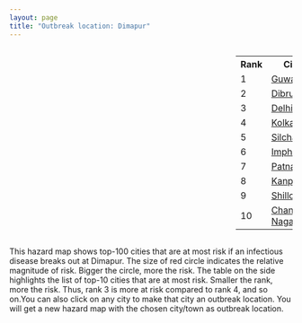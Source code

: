 ```yaml
---
layout: page
title: "Outbreak location: Dimapur"
---
```

<div style="width: 100%; overflow: auto;">
<div style="width: 75%; float: left;">
<div id="mapid">
<script src="https://buda-magenta.github.io/hazard_map/load_map.js"></script>

<script>
var marker_outbreak = L.marker([25.913591, 93.728371],{"autoPan": true}).addTo(map); marker_outbreak.bindTooltip("Dimapur").openTooltip();

var circle_1 = L.circle([26.180598, 91.753943], {"pane": "markerPane", "color": "red", "fill": true, "fillOpacity": 0.2, "fillRule": "evenodd", "lineCap": "round", "lineJoin": "round", "opacity": 1.0, "radius": 172046, "stroke": true, "weight": 3}).addTo(map);
circle_1.bindTooltip("Guwahati<br>rank: 1<br>hazard index: 0.172046")
circle_1.bindPopup('<a href="https://buda-magenta.github.io/hazard_map/Guwahati">Guwahati</a>')

var circle_2 = L.circle([27.484460, 94.901945], {"pane": "markerPane", "color": "red", "fill": true, "fillOpacity": 0.2, "fillRule": "evenodd", "lineCap": "round", "lineJoin": "round", "opacity": 1.0, "radius": 120881, "stroke": true, "weight": 3}).addTo(map);
circle_2.bindTooltip("Dibrugarh<br>rank: 2<br>hazard index: 0.120881")
circle_2.bindPopup('<a href="https://buda-magenta.github.io/hazard_map/Dibrugarh">Dibrugarh</a>')

var circle_3 = L.circle([28.651718, 77.221939], {"pane": "markerPane", "color": "red", "fill": true, "fillOpacity": 0.2, "fillRule": "evenodd", "lineCap": "round", "lineJoin": "round", "opacity": 1.0, "radius": 20660, "stroke": true, "weight": 3}).addTo(map);
circle_3.bindTooltip("Delhi<br>rank: 3<br>hazard index: 0.020661")
circle_3.bindPopup('<a href="https://buda-magenta.github.io/hazard_map/Delhi">Delhi</a>')

var circle_4 = L.circle([22.541418, 88.357691], {"pane": "markerPane", "color": "red", "fill": true, "fillOpacity": 0.2, "fillRule": "evenodd", "lineCap": "round", "lineJoin": "round", "opacity": 1.0, "radius": 10356, "stroke": true, "weight": 3}).addTo(map);
circle_4.bindTooltip("Kolkata<br>rank: 4<br>hazard index: 0.010356")
circle_4.bindPopup('<a href="https://buda-magenta.github.io/hazard_map/Kolkata">Kolkata</a>')

var circle_5 = L.circle([24.817861, 92.756221], {"pane": "markerPane", "color": "red", "fill": true, "fillOpacity": 0.2, "fillRule": "evenodd", "lineCap": "round", "lineJoin": "round", "opacity": 1.0, "radius": 5491, "stroke": true, "weight": 3}).addTo(map);
circle_5.bindTooltip("Silchar<br>rank: 5<br>hazard index: 0.005492")
circle_5.bindPopup('<a href="https://buda-magenta.github.io/hazard_map/Silchar">Silchar</a>')

var circle_6 = L.circle([24.800609, 93.937000], {"pane": "markerPane", "color": "red", "fill": true, "fillOpacity": 0.2, "fillRule": "evenodd", "lineCap": "round", "lineJoin": "round", "opacity": 1.0, "radius": 5079, "stroke": true, "weight": 3}).addTo(map);
circle_6.bindTooltip("Imphal<br>rank: 6<br>hazard index: 0.005080")
circle_6.bindPopup('<a href="https://buda-magenta.github.io/hazard_map/Imphal">Imphal</a>')

var circle_7 = L.circle([25.609324, 85.123525], {"pane": "markerPane", "color": "red", "fill": true, "fillOpacity": 0.2, "fillRule": "evenodd", "lineCap": "round", "lineJoin": "round", "opacity": 1.0, "radius": 4605, "stroke": true, "weight": 3}).addTo(map);
circle_7.bindTooltip("Patna<br>rank: 7<br>hazard index: 0.004605")
circle_7.bindPopup('<a href="https://buda-magenta.github.io/hazard_map/Patna">Patna</a>')

var circle_8 = L.circle([26.460914, 80.321759], {"pane": "markerPane", "color": "red", "fill": true, "fillOpacity": 0.2, "fillRule": "evenodd", "lineCap": "round", "lineJoin": "round", "opacity": 1.0, "radius": 4200, "stroke": true, "weight": 3}).addTo(map);
circle_8.bindTooltip("Kanpur<br>rank: 8<br>hazard index: 0.004201")
circle_8.bindPopup('<a href="https://buda-magenta.github.io/hazard_map/Kanpur">Kanpur</a>')

var circle_9 = L.circle([25.576045, 91.882528], {"pane": "markerPane", "color": "red", "fill": true, "fillOpacity": 0.2, "fillRule": "evenodd", "lineCap": "round", "lineJoin": "round", "opacity": 1.0, "radius": 3398, "stroke": true, "weight": 3}).addTo(map);
circle_9.bindTooltip("Shillong<br>rank: 9<br>hazard index: 0.003399")
circle_9.bindPopup('<a href="https://buda-magenta.github.io/hazard_map/Shillong">Shillong</a>')

var circle_10 = L.circle([26.505476, 93.977739], {"pane": "markerPane", "color": "red", "fill": true, "fillOpacity": 0.2, "fillRule": "evenodd", "lineCap": "round", "lineJoin": "round", "opacity": 1.0, "radius": 3200, "stroke": true, "weight": 3}).addTo(map);
circle_10.bindTooltip("Chandan Nagar<br>rank: 10<br>hazard index: 0.003200")
circle_10.bindPopup('<a href="https://buda-magenta.github.io/hazard_map/Chandan_Nagar">Chandan Nagar</a>')

var circle_11 = L.circle([26.757792, 94.207965], {"pane": "markerPane", "color": "red", "fill": true, "fillOpacity": 0.2, "fillRule": "evenodd", "lineCap": "round", "lineJoin": "round", "opacity": 1.0, "radius": 2950, "stroke": true, "weight": 3}).addTo(map);
circle_11.bindTooltip("Jorhat<br>rank: 11<br>hazard index: 0.002950")
circle_11.bindPopup('<a href="https://buda-magenta.github.io/hazard_map/Jorhat">Jorhat</a>')

var circle_12 = L.circle([26.304149, 92.716060], {"pane": "markerPane", "color": "red", "fill": true, "fillOpacity": 0.2, "fillRule": "evenodd", "lineCap": "round", "lineJoin": "round", "opacity": 1.0, "radius": 2587, "stroke": true, "weight": 3}).addTo(map);
circle_12.bindTooltip("Nagaon<br>rank: 12<br>hazard index: 0.002588")
circle_12.bindPopup('<a href="https://buda-magenta.github.io/hazard_map/Nagaon">Nagaon</a>')

var circle_13 = L.circle([12.979120, 77.591300], {"pane": "markerPane", "color": "red", "fill": true, "fillOpacity": 0.2, "fillRule": "evenodd", "lineCap": "round", "lineJoin": "round", "opacity": 1.0, "radius": 2429, "stroke": true, "weight": 3}).addTo(map);
circle_13.bindTooltip("Bangalore<br>rank: 13<br>hazard index: 0.002429")
circle_13.bindPopup('<a href="https://buda-magenta.github.io/hazard_map/Bangalore">Bangalore</a>')

var circle_14 = L.circle([26.616957, 92.765007], {"pane": "markerPane", "color": "red", "fill": true, "fillOpacity": 0.2, "fillRule": "evenodd", "lineCap": "round", "lineJoin": "round", "opacity": 1.0, "radius": 2261, "stroke": true, "weight": 3}).addTo(map);
circle_14.bindTooltip("Tezpur<br>rank: 14<br>hazard index: 0.002262")
circle_14.bindPopup('<a href="https://buda-magenta.github.io/hazard_map/Tezpur">Tezpur</a>')

var circle_15 = L.circle([23.831238, 91.282382], {"pane": "markerPane", "color": "red", "fill": true, "fillOpacity": 0.2, "fillRule": "evenodd", "lineCap": "round", "lineJoin": "round", "opacity": 1.0, "radius": 2211, "stroke": true, "weight": 3}).addTo(map);
circle_15.bindTooltip("Agartala<br>rank: 15<br>hazard index: 0.002212")
circle_15.bindPopup('<a href="https://buda-magenta.github.io/hazard_map/Agartala">Agartala</a>')

var circle_16 = L.circle([25.438130, 81.833800], {"pane": "markerPane", "color": "red", "fill": true, "fillOpacity": 0.2, "fillRule": "evenodd", "lineCap": "round", "lineJoin": "round", "opacity": 1.0, "radius": 1695, "stroke": true, "weight": 3}).addTo(map);
circle_16.bindTooltip("Allahabad<br>rank: 16<br>hazard index: 0.001696")
circle_16.bindPopup('<a href="https://buda-magenta.github.io/hazard_map/Allahabad">Allahabad</a>')

var circle_17 = L.circle([26.716413, 88.430992], {"pane": "markerPane", "color": "red", "fill": true, "fillOpacity": 0.2, "fillRule": "evenodd", "lineCap": "round", "lineJoin": "round", "opacity": 1.0, "radius": 1560, "stroke": true, "weight": 3}).addTo(map);
circle_17.bindTooltip("Siliguri<br>rank: 17<br>hazard index: 0.001560")
circle_17.bindPopup('<a href="https://buda-magenta.github.io/hazard_map/Siliguri">Siliguri</a>')

var circle_18 = L.circle([19.075990, 72.877393], {"pane": "markerPane", "color": "red", "fill": true, "fillOpacity": 0.2, "fillRule": "evenodd", "lineCap": "round", "lineJoin": "round", "opacity": 1.0, "radius": 1459, "stroke": true, "weight": 3}).addTo(map);
circle_18.bindTooltip("Mumbai<br>rank: 18<br>hazard index: 0.001459")
circle_18.bindPopup('<a href="https://buda-magenta.github.io/hazard_map/Mumbai">Mumbai</a>')

var circle_19 = L.circle([27.876990, 78.137290], {"pane": "markerPane", "color": "red", "fill": true, "fillOpacity": 0.2, "fillRule": "evenodd", "lineCap": "round", "lineJoin": "round", "opacity": 1.0, "radius": 1308, "stroke": true, "weight": 3}).addTo(map);
circle_19.bindTooltip("Aligarh<br>rank: 19<br>hazard index: 0.001308")
circle_19.bindPopup('<a href="https://buda-magenta.github.io/hazard_map/Aligarh">Aligarh</a>')

var circle_20 = L.circle([26.838100, 80.934600], {"pane": "markerPane", "color": "red", "fill": true, "fillOpacity": 0.2, "fillRule": "evenodd", "lineCap": "round", "lineJoin": "round", "opacity": 1.0, "radius": 1070, "stroke": true, "weight": 3}).addTo(map);
circle_20.bindTooltip("Lucknow<br>rank: 20<br>hazard index: 0.001071")
circle_20.bindPopup('<a href="https://buda-magenta.github.io/hazard_map/Lucknow">Lucknow</a>')

var circle_21 = L.circle([13.083694, 80.270186], {"pane": "markerPane", "color": "red", "fill": true, "fillOpacity": 0.2, "fillRule": "evenodd", "lineCap": "round", "lineJoin": "round", "opacity": 1.0, "radius": 1018, "stroke": true, "weight": 3}).addTo(map);
circle_21.bindTooltip("Chennai<br>rank: 21<br>hazard index: 0.001018")
circle_21.bindPopup('<a href="https://buda-magenta.github.io/hazard_map/Chennai">Chennai</a>')

var circle_22 = L.circle([23.743524, 92.738291], {"pane": "markerPane", "color": "red", "fill": true, "fillOpacity": 0.2, "fillRule": "evenodd", "lineCap": "round", "lineJoin": "round", "opacity": 1.0, "radius": 904, "stroke": true, "weight": 3}).addTo(map);
circle_22.bindTooltip("Aizawl<br>rank: 22<br>hazard index: 0.000904")
circle_22.bindPopup('<a href="https://buda-magenta.github.io/hazard_map/Aizawl">Aizawl</a>')

var circle_23 = L.circle([26.698885, 88.320030], {"pane": "markerPane", "color": "red", "fill": true, "fillOpacity": 0.2, "fillRule": "evenodd", "lineCap": "round", "lineJoin": "round", "opacity": 1.0, "radius": 845, "stroke": true, "weight": 3}).addTo(map);
circle_23.bindTooltip("Bagdogra<br>rank: 23<br>hazard index: 0.000846")
circle_23.bindPopup('<a href="https://buda-magenta.github.io/hazard_map/Bagdogra">Bagdogra</a>')

var circle_24 = L.circle([25.286698, 87.132254], {"pane": "markerPane", "color": "red", "fill": true, "fillOpacity": 0.2, "fillRule": "evenodd", "lineCap": "round", "lineJoin": "round", "opacity": 1.0, "radius": 596, "stroke": true, "weight": 3}).addTo(map);
circle_24.bindTooltip("Bhagalpur<br>rank: 24<br>hazard index: 0.000597")
circle_24.bindPopup('<a href="https://buda-magenta.github.io/hazard_map/Bhagalpur">Bhagalpur</a>')

var circle_25 = L.circle([17.388786, 78.461065], {"pane": "markerPane", "color": "red", "fill": true, "fillOpacity": 0.2, "fillRule": "evenodd", "lineCap": "round", "lineJoin": "round", "opacity": 1.0, "radius": 556, "stroke": true, "weight": 3}).addTo(map);
circle_25.bindTooltip("Hyderabad<br>rank: 25<br>hazard index: 0.000556")
circle_25.bindPopup('<a href="https://buda-magenta.github.io/hazard_map/Hyderabad">Hyderabad</a>')

var circle_26 = L.circle([26.915458, 75.818982], {"pane": "markerPane", "color": "red", "fill": true, "fillOpacity": 0.2, "fillRule": "evenodd", "lineCap": "round", "lineJoin": "round", "opacity": 1.0, "radius": 541, "stroke": true, "weight": 3}).addTo(map);
circle_26.bindTooltip("Jaipur<br>rank: 26<br>hazard index: 0.000541")
circle_26.bindPopup('<a href="https://buda-magenta.github.io/hazard_map/Jaipur">Jaipur</a>')

var circle_27 = L.circle([25.623457, 84.596839], {"pane": "markerPane", "color": "red", "fill": true, "fillOpacity": 0.2, "fillRule": "evenodd", "lineCap": "round", "lineJoin": "round", "opacity": 1.0, "radius": 391, "stroke": true, "weight": 3}).addTo(map);
circle_27.bindTooltip("Arrah<br>rank: 27<br>hazard index: 0.000391")
circle_27.bindPopup('<a href="https://buda-magenta.github.io/hazard_map/Arrah">Arrah</a>')

var circle_28 = L.circle([24.965712, 88.127778], {"pane": "markerPane", "color": "red", "fill": true, "fillOpacity": 0.2, "fillRule": "evenodd", "lineCap": "round", "lineJoin": "round", "opacity": 1.0, "radius": 388, "stroke": true, "weight": 3}).addTo(map);
circle_28.bindTooltip("English Bazar<br>rank: 28<br>hazard index: 0.000389")
circle_28.bindPopup('<a href="https://buda-magenta.github.io/hazard_map/English_Bazar">English Bazar</a>')

var circle_29 = L.circle([24.935635, 82.647701], {"pane": "markerPane", "color": "red", "fill": true, "fillOpacity": 0.2, "fillRule": "evenodd", "lineCap": "round", "lineJoin": "round", "opacity": 1.0, "radius": 350, "stroke": true, "weight": 3}).addTo(map);
circle_29.bindTooltip("Mirzapur<br>rank: 29<br>hazard index: 0.000350")
circle_29.bindPopup('<a href="https://buda-magenta.github.io/hazard_map/Mirzapur">Mirzapur</a>')

var circle_30 = L.circle([28.457876, 79.405571], {"pane": "markerPane", "color": "red", "fill": true, "fillOpacity": 0.2, "fillRule": "evenodd", "lineCap": "round", "lineJoin": "round", "opacity": 1.0, "radius": 341, "stroke": true, "weight": 3}).addTo(map);
circle_30.bindTooltip("Bareilly<br>rank: 30<br>hazard index: 0.000342")
circle_30.bindPopup('<a href="https://buda-magenta.github.io/hazard_map/Bareilly">Bareilly</a>')

var circle_31 = L.circle([28.863842, 78.805778], {"pane": "markerPane", "color": "red", "fill": true, "fillOpacity": 0.2, "fillRule": "evenodd", "lineCap": "round", "lineJoin": "round", "opacity": 1.0, "radius": 338, "stroke": true, "weight": 3}).addTo(map);
circle_31.bindTooltip("Moradabad<br>rank: 31<br>hazard index: 0.000338")
circle_31.bindPopup('<a href="https://buda-magenta.github.io/hazard_map/Moradabad">Moradabad</a>')

var circle_32 = L.circle([26.298638, 87.953148], {"pane": "markerPane", "color": "red", "fill": true, "fillOpacity": 0.2, "fillRule": "evenodd", "lineCap": "round", "lineJoin": "round", "opacity": 1.0, "radius": 312, "stroke": true, "weight": 3}).addTo(map);
circle_32.bindTooltip("Kishanganj<br>rank: 32<br>hazard index: 0.000313")
circle_32.bindPopup('<a href="https://buda-magenta.github.io/hazard_map/Kishanganj">Kishanganj</a>')

var circle_33 = L.circle([25.512719, 86.090571], {"pane": "markerPane", "color": "red", "fill": true, "fillOpacity": 0.2, "fillRule": "evenodd", "lineCap": "round", "lineJoin": "round", "opacity": 1.0, "radius": 307, "stroke": true, "weight": 3}).addTo(map);
circle_33.bindTooltip("Begusarai<br>rank: 33<br>hazard index: 0.000308")
circle_33.bindPopup('<a href="https://buda-magenta.github.io/hazard_map/Begusarai">Begusarai</a>')

var circle_34 = L.circle([22.591260, 88.390964], {"pane": "markerPane", "color": "red", "fill": true, "fillOpacity": 0.2, "fillRule": "evenodd", "lineCap": "round", "lineJoin": "round", "opacity": 1.0, "radius": 303, "stroke": true, "weight": 3}).addTo(map);
circle_34.bindTooltip("Bidhan Nagar<br>rank: 34<br>hazard index: 0.000303")
circle_34.bindPopup('<a href="https://buda-magenta.github.io/hazard_map/Bidhan_Nagar">Bidhan Nagar</a>')

var circle_35 = L.circle([26.626484, 88.734077], {"pane": "markerPane", "color": "red", "fill": true, "fillOpacity": 0.2, "fillRule": "evenodd", "lineCap": "round", "lineJoin": "round", "opacity": 1.0, "radius": 303, "stroke": true, "weight": 3}).addTo(map);
circle_35.bindTooltip("Jalpaiguri<br>rank: 35<br>hazard index: 0.000303")
circle_35.bindPopup('<a href="https://buda-magenta.github.io/hazard_map/Jalpaiguri">Jalpaiguri</a>')

var circle_36 = L.circle([28.428262, 77.002700], {"pane": "markerPane", "color": "red", "fill": true, "fillOpacity": 0.2, "fillRule": "evenodd", "lineCap": "round", "lineJoin": "round", "opacity": 1.0, "radius": 292, "stroke": true, "weight": 3}).addTo(map);
circle_36.bindTooltip("Gurgaon<br>rank: 36<br>hazard index: 0.000292")
circle_36.bindPopup('<a href="https://buda-magenta.github.io/hazard_map/Gurgaon">Gurgaon</a>')

var circle_37 = L.circle([25.560900, 87.647654], {"pane": "markerPane", "color": "red", "fill": true, "fillOpacity": 0.2, "fillRule": "evenodd", "lineCap": "round", "lineJoin": "round", "opacity": 1.0, "radius": 285, "stroke": true, "weight": 3}).addTo(map);
circle_37.bindTooltip("Katihar<br>rank: 37<br>hazard index: 0.000285")
circle_37.bindPopup('<a href="https://buda-magenta.github.io/hazard_map/Katihar">Katihar</a>')

var circle_38 = L.circle([28.402979, 77.310384], {"pane": "markerPane", "color": "red", "fill": true, "fillOpacity": 0.2, "fillRule": "evenodd", "lineCap": "round", "lineJoin": "round", "opacity": 1.0, "radius": 268, "stroke": true, "weight": 3}).addTo(map);
circle_38.bindTooltip("Faridabad<br>rank: 38<br>hazard index: 0.000268")
circle_38.bindPopup('<a href="https://buda-magenta.github.io/hazard_map/Faridabad">Faridabad</a>')

var circle_39 = L.circle([17.723128, 83.301284], {"pane": "markerPane", "color": "red", "fill": true, "fillOpacity": 0.2, "fillRule": "evenodd", "lineCap": "round", "lineJoin": "round", "opacity": 1.0, "radius": 242, "stroke": true, "weight": 3}).addTo(map);
circle_39.bindTooltip("Visakhapatnam<br>rank: 39<br>hazard index: 0.000243")
circle_39.bindPopup('<a href="https://buda-magenta.github.io/hazard_map/Visakhapatnam">Visakhapatnam</a>')

var circle_40 = L.circle([24.796436, 85.007956], {"pane": "markerPane", "color": "red", "fill": true, "fillOpacity": 0.2, "fillRule": "evenodd", "lineCap": "round", "lineJoin": "round", "opacity": 1.0, "radius": 234, "stroke": true, "weight": 3}).addTo(map);
circle_40.bindTooltip("Gaya<br>rank: 40<br>hazard index: 0.000235")
circle_40.bindPopup('<a href="https://buda-magenta.github.io/hazard_map/Gaya">Gaya</a>')

var circle_41 = L.circle([25.531031, 78.652689], {"pane": "markerPane", "color": "red", "fill": true, "fillOpacity": 0.2, "fillRule": "evenodd", "lineCap": "round", "lineJoin": "round", "opacity": 1.0, "radius": 220, "stroke": true, "weight": 3}).addTo(map);
circle_41.bindTooltip("Jhansi<br>rank: 41<br>hazard index: 0.000221")
circle_41.bindPopup('<a href="https://buda-magenta.github.io/hazard_map/Jhansi">Jhansi</a>')

var circle_42 = L.circle([22.901200, 88.389900], {"pane": "markerPane", "color": "red", "fill": true, "fillOpacity": 0.2, "fillRule": "evenodd", "lineCap": "round", "lineJoin": "round", "opacity": 1.0, "radius": 215, "stroke": true, "weight": 3}).addTo(map);
circle_42.bindTooltip("Hugli-Chinsurah<br>rank: 42<br>hazard index: 0.000215")
circle_42.bindPopup('<a href="https://buda-magenta.github.io/hazard_map/Hugli-Chinsurah">Hugli-Chinsurah</a>')

var circle_43 = L.circle([28.901090, 76.580194], {"pane": "markerPane", "color": "red", "fill": true, "fillOpacity": 0.2, "fillRule": "evenodd", "lineCap": "round", "lineJoin": "round", "opacity": 1.0, "radius": 212, "stroke": true, "weight": 3}).addTo(map);
circle_43.bindTooltip("Rohtak<br>rank: 43<br>hazard index: 0.000213")
circle_43.bindPopup('<a href="https://buda-magenta.github.io/hazard_map/Rohtak">Rohtak</a>')

var circle_44 = L.circle([23.250000, 87.750000], {"pane": "markerPane", "color": "red", "fill": true, "fillOpacity": 0.2, "fillRule": "evenodd", "lineCap": "round", "lineJoin": "round", "opacity": 1.0, "radius": 208, "stroke": true, "weight": 3}).addTo(map);
circle_44.bindTooltip("Barddhaman<br>rank: 44<br>hazard index: 0.000209")
circle_44.bindPopup('<a href="https://buda-magenta.github.io/hazard_map/Barddhaman">Barddhaman</a>')

var circle_45 = L.circle([30.909016, 75.851601], {"pane": "markerPane", "color": "red", "fill": true, "fillOpacity": 0.2, "fillRule": "evenodd", "lineCap": "round", "lineJoin": "round", "opacity": 1.0, "radius": 186, "stroke": true, "weight": 3}).addTo(map);
circle_45.bindTooltip("Ludhiana<br>rank: 45<br>hazard index: 0.000187")
circle_45.bindPopup('<a href="https://buda-magenta.github.io/hazard_map/Ludhiana">Ludhiana</a>')

var circle_46 = L.circle([29.000653, 77.768229], {"pane": "markerPane", "color": "red", "fill": true, "fillOpacity": 0.2, "fillRule": "evenodd", "lineCap": "round", "lineJoin": "round", "opacity": 1.0, "radius": 179, "stroke": true, "weight": 3}).addTo(map);
circle_46.bindTooltip("Meerut<br>rank: 46<br>hazard index: 0.000180")
circle_46.bindPopup('<a href="https://buda-magenta.github.io/hazard_map/Meerut">Meerut</a>')

var circle_47 = L.circle([20.266777, 85.843559], {"pane": "markerPane", "color": "red", "fill": true, "fillOpacity": 0.2, "fillRule": "evenodd", "lineCap": "round", "lineJoin": "round", "opacity": 1.0, "radius": 177, "stroke": true, "weight": 3}).addTo(map);
circle_47.bindTooltip("Bhubaneswar<br>rank: 47<br>hazard index: 0.000178")
circle_47.bindPopup('<a href="https://buda-magenta.github.io/hazard_map/Bhubaneswar">Bhubaneswar</a>')

var circle_48 = L.circle([25.335649, 83.007629], {"pane": "markerPane", "color": "red", "fill": true, "fillOpacity": 0.2, "fillRule": "evenodd", "lineCap": "round", "lineJoin": "round", "opacity": 1.0, "radius": 167, "stroke": true, "weight": 3}).addTo(map);
circle_48.bindTooltip("Varanasi<br>rank: 48<br>hazard index: 0.000167")
circle_48.bindPopup('<a href="https://buda-magenta.github.io/hazard_map/Varanasi">Varanasi</a>')

var circle_49 = L.circle([25.280733, 83.125128], {"pane": "markerPane", "color": "red", "fill": true, "fillOpacity": 0.2, "fillRule": "evenodd", "lineCap": "round", "lineJoin": "round", "opacity": 1.0, "radius": 167, "stroke": true, "weight": 3}).addTo(map);
circle_49.bindTooltip("Mughal Sarai<br>rank: 49<br>hazard index: 0.000167")
circle_49.bindPopup('<a href="https://buda-magenta.github.io/hazard_map/Mughal_Sarai">Mughal Sarai</a>')

var circle_50 = L.circle([25.623400, 85.041700], {"pane": "markerPane", "color": "red", "fill": true, "fillOpacity": 0.2, "fillRule": "evenodd", "lineCap": "round", "lineJoin": "round", "opacity": 1.0, "radius": 166, "stroke": true, "weight": 3}).addTo(map);
circle_50.bindTooltip("Dinapur Nizamat<br>rank: 50<br>hazard index: 0.000167")
circle_50.bindPopup('<a href="https://buda-magenta.github.io/hazard_map/Dinapur_Nizamat">Dinapur Nizamat</a>')

var circle_51 = L.circle([28.205907, 77.875714], {"pane": "markerPane", "color": "red", "fill": true, "fillOpacity": 0.2, "fillRule": "evenodd", "lineCap": "round", "lineJoin": "round", "opacity": 1.0, "radius": 166, "stroke": true, "weight": 3}).addTo(map);
circle_51.bindTooltip("Khurja<br>rank: 51<br>hazard index: 0.000167")
circle_51.bindPopup('<a href="https://buda-magenta.github.io/hazard_map/Khurja">Khurja</a>')

var circle_52 = L.circle([22.974972, 88.434592], {"pane": "markerPane", "color": "red", "fill": true, "fillOpacity": 0.2, "fillRule": "evenodd", "lineCap": "round", "lineJoin": "round", "opacity": 1.0, "radius": 162, "stroke": true, "weight": 3}).addTo(map);
circle_52.bindTooltip("Kalyani<br>rank: 52<br>hazard index: 0.000162")
circle_52.bindPopup('<a href="https://buda-magenta.github.io/hazard_map/Kalyani">Kalyani</a>')

var circle_53 = L.circle([26.671329, 83.364583], {"pane": "markerPane", "color": "red", "fill": true, "fillOpacity": 0.2, "fillRule": "evenodd", "lineCap": "round", "lineJoin": "round", "opacity": 1.0, "radius": 161, "stroke": true, "weight": 3}).addTo(map);
circle_53.bindTooltip("Gorakhpur<br>rank: 53<br>hazard index: 0.000162")
circle_53.bindPopup('<a href="https://buda-magenta.github.io/hazard_map/Gorakhpur">Gorakhpur</a>')

var circle_54 = L.circle([27.036604, 78.651436], {"pane": "markerPane", "color": "red", "fill": true, "fillOpacity": 0.2, "fillRule": "evenodd", "lineCap": "round", "lineJoin": "round", "opacity": 1.0, "radius": 160, "stroke": true, "weight": 3}).addTo(map);
circle_54.bindTooltip("Shikohabad<br>rank: 54<br>hazard index: 0.000161")
circle_54.bindPopup('<a href="https://buda-magenta.github.io/hazard_map/Shikohabad">Shikohabad</a>')

var circle_55 = L.circle([25.329791, 86.456777], {"pane": "markerPane", "color": "red", "fill": true, "fillOpacity": 0.2, "fillRule": "evenodd", "lineCap": "round", "lineJoin": "round", "opacity": 1.0, "radius": 157, "stroke": true, "weight": 3}).addTo(map);
circle_55.bindTooltip("Jamalpur<br>rank: 55<br>hazard index: 0.000158")
circle_55.bindPopup('<a href="https://buda-magenta.github.io/hazard_map/Jamalpur">Jamalpur</a>')

var circle_56 = L.circle([25.562071, 84.015672], {"pane": "markerPane", "color": "red", "fill": true, "fillOpacity": 0.2, "fillRule": "evenodd", "lineCap": "round", "lineJoin": "round", "opacity": 1.0, "radius": 153, "stroke": true, "weight": 3}).addTo(map);
circle_56.bindTooltip("Buxar<br>rank: 56<br>hazard index: 0.000154")
circle_56.bindPopup('<a href="https://buda-magenta.github.io/hazard_map/Buxar">Buxar</a>')

var circle_57 = L.circle([22.472223, 88.093845], {"pane": "markerPane", "color": "red", "fill": true, "fillOpacity": 0.2, "fillRule": "evenodd", "lineCap": "round", "lineJoin": "round", "opacity": 1.0, "radius": 151, "stroke": true, "weight": 3}).addTo(map);
circle_57.bindTooltip("Uluberia<br>rank: 57<br>hazard index: 0.000152")
circle_57.bindPopup('<a href="https://buda-magenta.github.io/hazard_map/Uluberia">Uluberia</a>')

var circle_58 = L.circle([16.508759, 80.618510], {"pane": "markerPane", "color": "red", "fill": true, "fillOpacity": 0.2, "fillRule": "evenodd", "lineCap": "round", "lineJoin": "round", "opacity": 1.0, "radius": 146, "stroke": true, "weight": 3}).addTo(map);
circle_58.bindTooltip("Vijayawada<br>rank: 58<br>hazard index: 0.000147")
circle_58.bindPopup('<a href="https://buda-magenta.github.io/hazard_map/Vijayawada">Vijayawada</a>')

var circle_59 = L.circle([29.988077, 77.508130], {"pane": "markerPane", "color": "red", "fill": true, "fillOpacity": 0.2, "fillRule": "evenodd", "lineCap": "round", "lineJoin": "round", "opacity": 1.0, "radius": 138, "stroke": true, "weight": 3}).addTo(map);
circle_59.bindTooltip("Saharanpur<br>rank: 59<br>hazard index: 0.000139")
circle_59.bindPopup('<a href="https://buda-magenta.github.io/hazard_map/Saharanpur">Saharanpur</a>')

var circle_60 = L.circle([23.749721, 91.876635], {"pane": "markerPane", "color": "red", "fill": true, "fillOpacity": 0.2, "fillRule": "evenodd", "lineCap": "round", "lineJoin": "round", "opacity": 1.0, "radius": 134, "stroke": true, "weight": 3}).addTo(map);
circle_60.bindTooltip("Ganganagar<br>rank: 60<br>hazard index: 0.000134")
circle_60.bindPopup('<a href="https://buda-magenta.github.io/hazard_map/Ganganagar">Ganganagar</a>')

var circle_61 = L.circle([23.021624, 72.579707], {"pane": "markerPane", "color": "red", "fill": true, "fillOpacity": 0.2, "fillRule": "evenodd", "lineCap": "round", "lineJoin": "round", "opacity": 1.0, "radius": 134, "stroke": true, "weight": 3}).addTo(map);
circle_61.bindTooltip("Ahmedabad<br>rank: 61<br>hazard index: 0.000134")
circle_61.bindPopup('<a href="https://buda-magenta.github.io/hazard_map/Ahmedabad">Ahmedabad</a>')

var circle_62 = L.circle([27.175255, 78.009816], {"pane": "markerPane", "color": "red", "fill": true, "fillOpacity": 0.2, "fillRule": "evenodd", "lineCap": "round", "lineJoin": "round", "opacity": 1.0, "radius": 130, "stroke": true, "weight": 3}).addTo(map);
circle_62.bindTooltip("Agra<br>rank: 62<br>hazard index: 0.000131")
circle_62.bindPopup('<a href="https://buda-magenta.github.io/hazard_map/Agra">Agra</a>')

var circle_63 = L.circle([23.535048, 87.338043], {"pane": "markerPane", "color": "red", "fill": true, "fillOpacity": 0.2, "fillRule": "evenodd", "lineCap": "round", "lineJoin": "round", "opacity": 1.0, "radius": 128, "stroke": true, "weight": 3}).addTo(map);
circle_63.bindTooltip("Durgapur<br>rank: 63<br>hazard index: 0.000129")
circle_63.bindPopup('<a href="https://buda-magenta.github.io/hazard_map/Durgapur">Durgapur</a>')

var circle_64 = L.circle([23.687130, 86.974659], {"pane": "markerPane", "color": "red", "fill": true, "fillOpacity": 0.2, "fillRule": "evenodd", "lineCap": "round", "lineJoin": "round", "opacity": 1.0, "radius": 128, "stroke": true, "weight": 3}).addTo(map);
circle_64.bindTooltip("Asansol<br>rank: 64<br>hazard index: 0.000128")
circle_64.bindPopup('<a href="https://buda-magenta.github.io/hazard_map/Asansol">Asansol</a>')

var circle_65 = L.circle([29.003314, 77.016732], {"pane": "markerPane", "color": "red", "fill": true, "fillOpacity": 0.2, "fillRule": "evenodd", "lineCap": "round", "lineJoin": "round", "opacity": 1.0, "radius": 118, "stroke": true, "weight": 3}).addTo(map);
circle_65.bindTooltip("Sonipat<br>rank: 65<br>hazard index: 0.000119")
circle_65.bindPopup('<a href="https://buda-magenta.github.io/hazard_map/Sonipat">Sonipat</a>')

var circle_66 = L.circle([22.890183, 88.426939], {"pane": "markerPane", "color": "red", "fill": true, "fillOpacity": 0.2, "fillRule": "evenodd", "lineCap": "round", "lineJoin": "round", "opacity": 1.0, "radius": 118, "stroke": true, "weight": 3}).addTo(map);
circle_66.bindTooltip("Naihati<br>rank: 66<br>hazard index: 0.000118")
circle_66.bindPopup('<a href="https://buda-magenta.github.io/hazard_map/Naihati">Naihati</a>')

var circle_67 = L.circle([28.733400, 77.298600], {"pane": "markerPane", "color": "red", "fill": true, "fillOpacity": 0.2, "fillRule": "evenodd", "lineCap": "round", "lineJoin": "round", "opacity": 1.0, "radius": 117, "stroke": true, "weight": 3}).addTo(map);
circle_67.bindTooltip("Loni<br>rank: 67<br>hazard index: 0.000118")
circle_67.bindPopup('<a href="https://buda-magenta.github.io/hazard_map/Loni">Loni</a>')

var circle_68 = L.circle([12.305183, 76.655361], {"pane": "markerPane", "color": "red", "fill": true, "fillOpacity": 0.2, "fillRule": "evenodd", "lineCap": "round", "lineJoin": "round", "opacity": 1.0, "radius": 114, "stroke": true, "weight": 3}).addTo(map);
circle_68.bindTooltip("Mysore<br>rank: 68<br>hazard index: 0.000114")
circle_68.bindPopup('<a href="https://buda-magenta.github.io/hazard_map/Mysore">Mysore</a>')

var circle_69 = L.circle([18.521428, 73.854454], {"pane": "markerPane", "color": "red", "fill": true, "fillOpacity": 0.2, "fillRule": "evenodd", "lineCap": "round", "lineJoin": "round", "opacity": 1.0, "radius": 111, "stroke": true, "weight": 3}).addTo(map);
circle_69.bindTooltip("Pune<br>rank: 69<br>hazard index: 0.000111")
circle_69.bindPopup('<a href="https://buda-magenta.github.io/hazard_map/Pune">Pune</a>')

var circle_70 = L.circle([30.733442, 76.779714], {"pane": "markerPane", "color": "red", "fill": true, "fillOpacity": 0.2, "fillRule": "evenodd", "lineCap": "round", "lineJoin": "round", "opacity": 1.0, "radius": 110, "stroke": true, "weight": 3}).addTo(map);
circle_70.bindTooltip("Chandigarh<br>rank: 70<br>hazard index: 0.000110")
circle_70.bindPopup('<a href="https://buda-magenta.github.io/hazard_map/Chandigarh">Chandigarh</a>')

var circle_71 = L.circle([31.634308, 74.873679], {"pane": "markerPane", "color": "red", "fill": true, "fillOpacity": 0.2, "fillRule": "evenodd", "lineCap": "round", "lineJoin": "round", "opacity": 1.0, "radius": 94, "stroke": true, "weight": 3}).addTo(map);
circle_71.bindTooltip("Amritsar<br>rank: 71<br>hazard index: 0.000094")
circle_71.bindPopup('<a href="https://buda-magenta.github.io/hazard_map/Amritsar">Amritsar</a>')

var circle_72 = L.circle([28.660965, 76.834676], {"pane": "markerPane", "color": "red", "fill": true, "fillOpacity": 0.2, "fillRule": "evenodd", "lineCap": "round", "lineJoin": "round", "opacity": 1.0, "radius": 93, "stroke": true, "weight": 3}).addTo(map);
circle_72.bindTooltip("Bahadurgarh<br>rank: 72<br>hazard index: 0.000094")
circle_72.bindPopup('<a href="https://buda-magenta.github.io/hazard_map/Bahadurgarh">Bahadurgarh</a>')

var circle_73 = L.circle([26.148658, 85.340013], {"pane": "markerPane", "color": "red", "fill": true, "fillOpacity": 0.2, "fillRule": "evenodd", "lineCap": "round", "lineJoin": "round", "opacity": 1.0, "radius": 93, "stroke": true, "weight": 3}).addTo(map);
circle_73.bindTooltip("Muzaffarpur<br>rank: 73<br>hazard index: 0.000093")
circle_73.bindPopup('<a href="https://buda-magenta.github.io/hazard_map/Muzaffarpur">Muzaffarpur</a>')

var circle_74 = L.circle([22.695034, 88.377060], {"pane": "markerPane", "color": "red", "fill": true, "fillOpacity": 0.2, "fillRule": "evenodd", "lineCap": "round", "lineJoin": "round", "opacity": 1.0, "radius": 90, "stroke": true, "weight": 3}).addTo(map);
circle_74.bindTooltip("Panihati<br>rank: 74<br>hazard index: 0.000091")
circle_74.bindPopup('<a href="https://buda-magenta.github.io/hazard_map/Panihati">Panihati</a>')

var circle_75 = L.circle([19.194329, 72.970178], {"pane": "markerPane", "color": "red", "fill": true, "fillOpacity": 0.2, "fillRule": "evenodd", "lineCap": "round", "lineJoin": "round", "opacity": 1.0, "radius": 90, "stroke": true, "weight": 3}).addTo(map);
circle_75.bindTooltip("Thane<br>rank: 75<br>hazard index: 0.000090")
circle_75.bindPopup('<a href="https://buda-magenta.github.io/hazard_map/Thane">Thane</a>')

var circle_76 = L.circle([27.437194, 79.489129], {"pane": "markerPane", "color": "red", "fill": true, "fillOpacity": 0.2, "fillRule": "evenodd", "lineCap": "round", "lineJoin": "round", "opacity": 1.0, "radius": 86, "stroke": true, "weight": 3}).addTo(map);
circle_76.bindTooltip("Farrukhabad<br>rank: 76<br>hazard index: 0.000087")
circle_76.bindPopup('<a href="https://buda-magenta.github.io/hazard_map/Farrukhabad">Farrukhabad</a>')

var circle_77 = L.circle([29.391275, 76.977168], {"pane": "markerPane", "color": "red", "fill": true, "fillOpacity": 0.2, "fillRule": "evenodd", "lineCap": "round", "lineJoin": "round", "opacity": 1.0, "radius": 86, "stroke": true, "weight": 3}).addTo(map);
circle_77.bindTooltip("Panipat<br>rank: 77<br>hazard index: 0.000087")
circle_77.bindPopup('<a href="https://buda-magenta.github.io/hazard_map/Panipat">Panipat</a>')

var circle_78 = L.circle([9.931308, 76.267414], {"pane": "markerPane", "color": "red", "fill": true, "fillOpacity": 0.2, "fillRule": "evenodd", "lineCap": "round", "lineJoin": "round", "opacity": 1.0, "radius": 85, "stroke": true, "weight": 3}).addTo(map);
circle_78.bindTooltip("Kochi<br>rank: 78<br>hazard index: 0.000086")
circle_78.bindPopup('<a href="https://buda-magenta.github.io/hazard_map/Kochi">Kochi</a>')

var circle_79 = L.circle([31.292011, 75.568058], {"pane": "markerPane", "color": "red", "fill": true, "fillOpacity": 0.2, "fillRule": "evenodd", "lineCap": "round", "lineJoin": "round", "opacity": 1.0, "radius": 83, "stroke": true, "weight": 3}).addTo(map);
circle_79.bindTooltip("Jalandhar<br>rank: 79<br>hazard index: 0.000084")
circle_79.bindPopup('<a href="https://buda-magenta.github.io/hazard_map/Jalandhar">Jalandhar</a>')

var circle_80 = L.circle([28.753900, 77.399900], {"pane": "markerPane", "color": "red", "fill": true, "fillOpacity": 0.2, "fillRule": "evenodd", "lineCap": "round", "lineJoin": "round", "opacity": 1.0, "radius": 79, "stroke": true, "weight": 3}).addTo(map);
circle_80.bindTooltip("Khora<br>rank: 80<br>hazard index: 0.000079")
circle_80.bindPopup('<a href="https://buda-magenta.github.io/hazard_map/Khora">Khora</a>')

var circle_81 = L.circle([20.468600, 85.879200], {"pane": "markerPane", "color": "red", "fill": true, "fillOpacity": 0.2, "fillRule": "evenodd", "lineCap": "round", "lineJoin": "round", "opacity": 1.0, "radius": 78, "stroke": true, "weight": 3}).addTo(map);
circle_81.bindTooltip("Cuttack<br>rank: 81<br>hazard index: 0.000079")
circle_81.bindPopup('<a href="https://buda-magenta.github.io/hazard_map/Cuttack">Cuttack</a>')

var circle_82 = L.circle([25.773344, 84.784977], {"pane": "markerPane", "color": "red", "fill": true, "fillOpacity": 0.2, "fillRule": "evenodd", "lineCap": "round", "lineJoin": "round", "opacity": 1.0, "radius": 76, "stroke": true, "weight": 3}).addTo(map);
circle_82.bindTooltip("Chapra<br>rank: 82<br>hazard index: 0.000077")
circle_82.bindPopup('<a href="https://buda-magenta.github.io/hazard_map/Chapra">Chapra</a>')

var circle_83 = L.circle([25.133173, 86.525040], {"pane": "markerPane", "color": "red", "fill": true, "fillOpacity": 0.2, "fillRule": "evenodd", "lineCap": "round", "lineJoin": "round", "opacity": 1.0, "radius": 73, "stroke": true, "weight": 3}).addTo(map);
circle_83.bindTooltip("Kharagpur<br>rank: 83<br>hazard index: 0.000074")
circle_83.bindPopup('<a href="https://buda-magenta.github.io/hazard_map/Kharagpur">Kharagpur</a>')

var circle_84 = L.circle([22.670728, 88.376342], {"pane": "markerPane", "color": "red", "fill": true, "fillOpacity": 0.2, "fillRule": "evenodd", "lineCap": "round", "lineJoin": "round", "opacity": 1.0, "radius": 73, "stroke": true, "weight": 3}).addTo(map);
circle_84.bindTooltip("Kamarhati<br>rank: 84<br>hazard index: 0.000074")
circle_84.bindPopup('<a href="https://buda-magenta.github.io/hazard_map/Kamarhati">Kamarhati</a>')

var circle_85 = L.circle([20.011247, 73.790236], {"pane": "markerPane", "color": "red", "fill": true, "fillOpacity": 0.2, "fillRule": "evenodd", "lineCap": "round", "lineJoin": "round", "opacity": 1.0, "radius": 73, "stroke": true, "weight": 3}).addTo(map);
circle_85.bindTooltip("Nashik<br>rank: 85<br>hazard index: 0.000074")
circle_85.bindPopup('<a href="https://buda-magenta.github.io/hazard_map/Nashik">Nashik</a>')

var circle_86 = L.circle([23.388901, 88.372439], {"pane": "markerPane", "color": "red", "fill": true, "fillOpacity": 0.2, "fillRule": "evenodd", "lineCap": "round", "lineJoin": "round", "opacity": 1.0, "radius": 71, "stroke": true, "weight": 3}).addTo(map);
circle_86.bindTooltip("Nabadwip<br>rank: 86<br>hazard index: 0.000072")
circle_86.bindPopup('<a href="https://buda-magenta.github.io/hazard_map/Nabadwip">Nabadwip</a>')

var circle_87 = L.circle([27.912633, 79.746563], {"pane": "markerPane", "color": "red", "fill": true, "fillOpacity": 0.2, "fillRule": "evenodd", "lineCap": "round", "lineJoin": "round", "opacity": 1.0, "radius": 69, "stroke": true, "weight": 3}).addTo(map);
circle_87.bindTooltip("Shahjahanpur<br>rank: 87<br>hazard index: 0.000069")
circle_87.bindPopup('<a href="https://buda-magenta.github.io/hazard_map/Shahjahanpur">Shahjahanpur</a>')

var circle_88 = L.circle([22.646958, 88.343612], {"pane": "markerPane", "color": "red", "fill": true, "fillOpacity": 0.2, "fillRule": "evenodd", "lineCap": "round", "lineJoin": "round", "opacity": 1.0, "radius": 67, "stroke": true, "weight": 3}).addTo(map);
circle_88.bindTooltip("Bally<br>rank: 88<br>hazard index: 0.000068")
circle_88.bindPopup('<a href="https://buda-magenta.github.io/hazard_map/Bally">Bally</a>')

var circle_89 = L.circle([29.301826, 76.338471], {"pane": "markerPane", "color": "red", "fill": true, "fillOpacity": 0.2, "fillRule": "evenodd", "lineCap": "round", "lineJoin": "round", "opacity": 1.0, "radius": 67, "stroke": true, "weight": 3}).addTo(map);
circle_89.bindTooltip("Jind<br>rank: 89<br>hazard index: 0.000067")
circle_89.bindPopup('<a href="https://buda-magenta.github.io/hazard_map/Jind">Jind</a>')

var circle_90 = L.circle([15.398403, 73.812918], {"pane": "markerPane", "color": "red", "fill": true, "fillOpacity": 0.2, "fillRule": "evenodd", "lineCap": "round", "lineJoin": "round", "opacity": 1.0, "radius": 66, "stroke": true, "weight": 3}).addTo(map);
circle_90.bindTooltip("Vasco Da Gama<br>rank: 90<br>hazard index: 0.000066")
circle_90.bindPopup('<a href="https://buda-magenta.github.io/hazard_map/Vasco_Da_Gama">Vasco Da Gama</a>')

var circle_91 = L.circle([29.448006, 77.740685], {"pane": "markerPane", "color": "red", "fill": true, "fillOpacity": 0.2, "fillRule": "evenodd", "lineCap": "round", "lineJoin": "round", "opacity": 1.0, "radius": 64, "stroke": true, "weight": 3}).addTo(map);
circle_91.bindTooltip("Muzaffarnagar<br>rank: 91<br>hazard index: 0.000064")
circle_91.bindPopup('<a href="https://buda-magenta.github.io/hazard_map/Muzaffarnagar">Muzaffarnagar</a>')

var circle_92 = L.circle([13.340077, 77.100621], {"pane": "markerPane", "color": "red", "fill": true, "fillOpacity": 0.2, "fillRule": "evenodd", "lineCap": "round", "lineJoin": "round", "opacity": 1.0, "radius": 62, "stroke": true, "weight": 3}).addTo(map);
circle_92.bindTooltip("Tumkur<br>rank: 92<br>hazard index: 0.000062")
circle_92.bindPopup('<a href="https://buda-magenta.github.io/hazard_map/Tumkur">Tumkur</a>')

var circle_93 = L.circle([28.740613, 77.835426], {"pane": "markerPane", "color": "red", "fill": true, "fillOpacity": 0.2, "fillRule": "evenodd", "lineCap": "round", "lineJoin": "round", "opacity": 1.0, "radius": 60, "stroke": true, "weight": 3}).addTo(map);
circle_93.bindTooltip("Hapur<br>rank: 93<br>hazard index: 0.000061")
circle_93.bindPopup('<a href="https://buda-magenta.github.io/hazard_map/Hapur">Hapur</a>')

var circle_94 = L.circle([22.508621, 88.253218], {"pane": "markerPane", "color": "red", "fill": true, "fillOpacity": 0.2, "fillRule": "evenodd", "lineCap": "round", "lineJoin": "round", "opacity": 1.0, "radius": 60, "stroke": true, "weight": 3}).addTo(map);
circle_94.bindTooltip("Maheshtala<br>rank: 94<br>hazard index: 0.000060")
circle_94.bindPopup('<a href="https://buda-magenta.github.io/hazard_map/Maheshtala">Maheshtala</a>')

var circle_95 = L.circle([29.680327, 76.989625], {"pane": "markerPane", "color": "red", "fill": true, "fillOpacity": 0.2, "fillRule": "evenodd", "lineCap": "round", "lineJoin": "round", "opacity": 1.0, "radius": 59, "stroke": true, "weight": 3}).addTo(map);
circle_95.bindTooltip("Karnal<br>rank: 95<br>hazard index: 0.000060")
circle_95.bindPopup('<a href="https://buda-magenta.github.io/hazard_map/Karnal">Karnal</a>')

var circle_96 = L.circle([28.570784, 77.327107], {"pane": "markerPane", "color": "red", "fill": true, "fillOpacity": 0.2, "fillRule": "evenodd", "lineCap": "round", "lineJoin": "round", "opacity": 1.0, "radius": 58, "stroke": true, "weight": 3}).addTo(map);
circle_96.bindTooltip("Noida<br>rank: 96<br>hazard index: 0.000059")
circle_96.bindPopup('<a href="https://buda-magenta.github.io/hazard_map/Noida">Noida</a>')

var circle_97 = L.circle([34.074744, 74.820444], {"pane": "markerPane", "color": "red", "fill": true, "fillOpacity": 0.2, "fillRule": "evenodd", "lineCap": "round", "lineJoin": "round", "opacity": 1.0, "radius": 58, "stroke": true, "weight": 3}).addTo(map);
circle_97.bindTooltip("Srinagar<br>rank: 97<br>hazard index: 0.000058")
circle_97.bindPopup('<a href="https://buda-magenta.github.io/hazard_map/Srinagar">Srinagar</a>')

var circle_98 = L.circle([23.258486, 77.401989], {"pane": "markerPane", "color": "red", "fill": true, "fillOpacity": 0.2, "fillRule": "evenodd", "lineCap": "round", "lineJoin": "round", "opacity": 1.0, "radius": 57, "stroke": true, "weight": 3}).addTo(map);
circle_98.bindTooltip("Bhopal<br>rank: 98<br>hazard index: 0.000058")
circle_98.bindPopup('<a href="https://buda-magenta.github.io/hazard_map/Bhopal">Bhopal</a>')

var circle_99 = L.circle([21.735348, 81.944459], {"pane": "markerPane", "color": "red", "fill": true, "fillOpacity": 0.2, "fillRule": "evenodd", "lineCap": "round", "lineJoin": "round", "opacity": 1.0, "radius": 56, "stroke": true, "weight": 3}).addTo(map);
circle_99.bindTooltip("Bhatpara<br>rank: 99<br>hazard index: 0.000057")
circle_99.bindPopup('<a href="https://buda-magenta.github.io/hazard_map/Bhatpara">Bhatpara</a>')

var circle_100 = L.circle([25.720581, 85.255560], {"pane": "markerPane", "color": "red", "fill": true, "fillOpacity": 0.2, "fillRule": "evenodd", "lineCap": "round", "lineJoin": "round", "opacity": 1.0, "radius": 55, "stroke": true, "weight": 3}).addTo(map);
circle_100.bindTooltip("Hajipur<br>rank: 100<br>hazard index: 0.000056")
circle_100.bindPopup('<a href="https://buda-magenta.github.io/hazard_map/Hajipur">Hajipur</a>')
</script>
</div>
</div>


<div style="width: 20%; float: right;">
<table>
<tr>
<th>Rank</th>
<th>City</th>
</tr>

<tr>
<td>1</td>
<td><a href="https://buda-magenta.github.io/hazard_map/Guwahati">Guwahati</a></td>
</tr>

<tr>
<td>2</td>
<td><a href="https://buda-magenta.github.io/hazard_map/Dibrugarh">Dibrugarh</a></td>
</tr>

<tr>
<td>3</td>
<td><a href="https://buda-magenta.github.io/hazard_map/Delhi">Delhi</a></td>
</tr>

<tr>
<td>4</td>
<td><a href="https://buda-magenta.github.io/hazard_map/Kolkata">Kolkata</a></td>
</tr>

<tr>
<td>5</td>
<td><a href="https://buda-magenta.github.io/hazard_map/Silchar">Silchar</a></td>
</tr>

<tr>
<td>6</td>
<td><a href="https://buda-magenta.github.io/hazard_map/Imphal">Imphal</a></td>
</tr>

<tr>
<td>7</td>
<td><a href="https://buda-magenta.github.io/hazard_map/Patna">Patna</a></td>
</tr>

<tr>
<td>8</td>
<td><a href="https://buda-magenta.github.io/hazard_map/Kanpur">Kanpur</a></td>
</tr>

<tr>
<td>9</td>
<td><a href="https://buda-magenta.github.io/hazard_map/Shillong">Shillong</a></td>
</tr>

<tr>
<td>10</td>
<td><a href="https://buda-magenta.github.io/hazard_map/Chandan_Nagar">Chandan Nagar</a></td>
</tr>

</table>
</div>
</div>


<p align="left">This hazard map shows top-100 cities that are at most risk if an infectious disease breaks out at Dimapur. The size of red circle indicates the relative magnitude of risk. Bigger the circle, more the risk. The table on the side highlights the list of top-10 cities that are at most risk. Smaller the rank, more the risk. Thus, rank 3 is more at risk compared to rank 4, and so on.You can also click on any city to make that city an outbreak location. You will get a new hazard map with the chosen city/town as outbreak location.
</p>